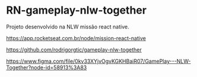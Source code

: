 # RN-gameplay-nlw-together
Projeto desenvolvido na NLW missão react native.

https://app.rocketseat.com.br/node/mission-react-native

https://github.com/rodrigorgtic/gameplay-nlw-together

https://www.figma.com/file/0kv33XYjvOgvKGKHBaiR07/GamePlay---NLW-Together?node-id=58913%3A83
